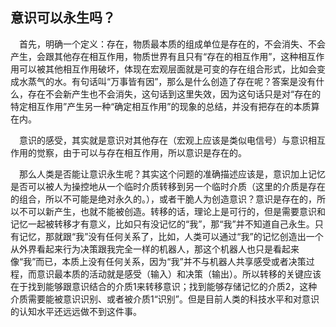 ## 意识可以永生吗？

&ensp;&ensp;首先，明确一个定义：存在，物质最本质的组成单位是存在的，不会消失、不会产生，会跟其他存在相互作用，物质世界有且只有“存在的相互作用”，这种相互作用可以被其他相互作用破坏，体现在宏观层面就是可变的存在组合形式，比如会变成水蒸气的水。有句话叫“万事皆有因”，那么是什么创造了存在呢？答案是没有什么，存在不会新产生也不会消失，这句话到这里失效，因为这句话只是对“存在的特定相互作用”产生另一种“确定相互作用”的现象的总结，并没有把存在的本质算在内。

&ensp;&ensp;意识的感受，其实就是意识对其他存在（宏观上应该是类似电信号）与意识相互作用的觉察，由于可以与存在相互作用，所以意识是存在的。

&ensp;&ensp;那么人类是否能让意识永生呢？其实这个问题的准确描述应该是，意识加上记忆是否可以被人为操控地从一个临时介质转移到另一个临时介质（这里的介质是存在的组合，所以不可能是绝对永久的。），或者干脆人为创造意识？意识是存在的，所以不可以新产生，也就不能被创造。转移的话，理论上是可行的，但是需要意识和记忆一起被转移才有意义，比如只有没记忆的“我”，那“我”并不知道自己永生。只有记忆，那就跟“我”没有任何关系了，比如，人类可以通过“我”的记忆创造出一个从外界看起来行为决策跟我完全一样的机器人，那这个机器人也只是看起来像“我”而已，本质上没有任何关系，因为“我”并不与机器人共享感受或者决策过程，而意识最本质的活动就是感受（输入）和决策（输出）。所以转移的关键应该在于找到能够跟意识结合的介质1来转移意识；找到能够存储记忆的介质2，这种介质需要能被意识识别、或者被介质1“识别”。但是目前人类的科技水平和对意识的认知水平还远远做不到这件事。
